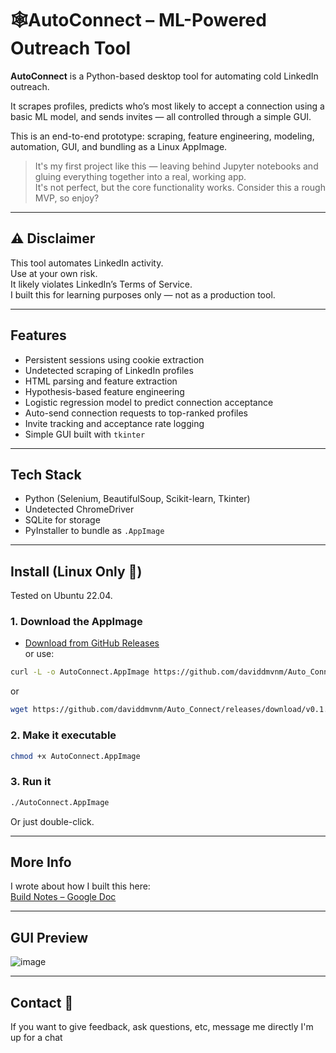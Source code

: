 # 🕸AutoConnect – ML-Powered Outreach Tool

**AutoConnect** is a Python-based desktop tool for automating cold LinkedIn outreach.

It scrapes profiles, predicts who’s most likely to accept a connection using a basic ML model, and sends invites — all controlled through a simple GUI.

This is an end-to-end prototype: scraping, feature engineering, modeling, automation, GUI, and bundling as a Linux AppImage.

> It's my first project like this — leaving behind Jupyter notebooks and gluing everything together into a real, working app.  
> It's not perfect, but the core functionality works. Consider this a rough MVP, so enjoy? 

---

## ⚠️ Disclaimer

This tool automates LinkedIn activity.  
Use at your own risk.  
It likely violates LinkedIn’s Terms of Service.  
I built this for learning purposes only — not as a production tool.

---

## Features

- Persistent sessions using cookie extraction  
- Undetected scraping of LinkedIn profiles  
- HTML parsing and feature extraction  
- Hypothesis-based feature engineering  
- Logistic regression model to predict connection acceptance  
- Auto-send connection requests to top-ranked profiles  
- Invite tracking and acceptance rate logging  
- Simple GUI built with `tkinter`  

---

## Tech Stack

- Python (Selenium, BeautifulSoup, Scikit-learn, Tkinter)  
- Undetected ChromeDriver  
- SQLite for storage  
- PyInstaller to bundle as `.AppImage`  

---

## Install (Linux Only 🐧)

Tested on Ubuntu 22.04.

### 1. Download the AppImage

- [Download from GitHub Releases](https://github.com/daviddmvnm/Auto_Connect/releases/tag/v0.1.1%28APP-IMAGE%29)  
or use:
```bash
curl -L -o AutoConnect.AppImage https://github.com/daviddmvnm/Auto_Connect/releases/download/v0.1.1%28APP-IMAGE%29/AutoConnect-x86_64.AppImage
```
or
```bash
wget https://github.com/daviddmvnm/Auto_Connect/releases/download/v0.1.1%28APP-IMAGE%29/AutoConnect-x86_64.AppImage -O AutoConnect.AppImage
```

### 2. Make it executable
```bash
chmod +x AutoConnect.AppImage
```

### 3. Run it
```bash
./AutoConnect.AppImage
```
Or just double-click.

---

## More Info

I wrote about how I built this here:  
[Build Notes – Google Doc](https://docs.google.com/document/d/1a6fNa6ATkD4cw9ORhz8tiGCtCSGLhGDziHp_gkv7sYc/edit?tab=t.khzo1efbhjtw)

---

## GUI Preview

![image](https://github.com/user-attachments/assets/16994228-8779-4d2f-950c-1d60097589ea)

---

## Contact 👋

If you want to give feedback, ask questions, etc, message me directly I'm up for a chat 
